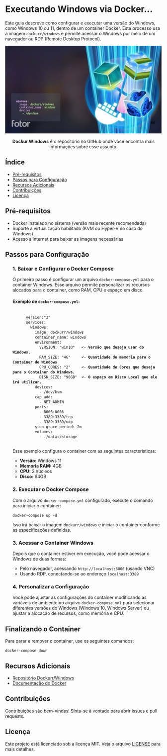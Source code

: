 <h1>Executando Windows via Docker...</h1>

<p>Este guia descreve como configurar e executar uma versão do Windows, como Windows 10 ou 11, dentro de um container Docker. 
Este processo usa a imagem <code>dockurr/windows</code> e permite acessar o Windows por meio de um navegador ou RDP (Remote Desktop Protocol).</p>


<p align="center">
  <img src="https://github.com/alexsandrofabbro/Executando_Windows_via_Docker.../blob/main/Teste_Windows.png" alt="Dockur Windows" width="800">
</p>

<p align="center">
  <strong>Dockur Windows</strong> é o repositório no GitHub onde você encontra mais informações sobre esse assunto.

<h2>Índice</h2>
<ul>
    <li><a href="#pré-requisitos">Pré-requisitos</a></li>
    <li><a href="#passos_para_configuracao">Passos para Configuração</a></li>
    <li><a href="#recursos-adicionais">Recursos Adicionais</a></li>
    <li><a href="#contribuições">Contribuições</a></li>
    <li><a href="#licença">Licença</a></li>
</ul>

<h2 id="pré-requisitos">Pré-requisitos</h2>
<ul>
     <li>Docker instalado no sistema (versão mais recente recomendada)</li>
     <li>Suporte a virtualização habilitado (KVM ou Hyper-V no caso do Windows)</li>
     <li>Acesso à internet para baixar as imagens necessárias</li>
</ul>

<h2 id="passos_para_configuracao">Passos para Configuração</h2>
<ul>
   <h3>1. Baixar e Configurar o Docker Compose</h3>
    <p>O primeiro passo é configurar um arquivo <code>docker-compose.yml</code> para o container Windows. 
       Esse arquivo permite personalizar os recursos alocados para o container, como RAM, CPU e espaço em disco.
    </p>
   <h4>Exemplo de <code>docker-compose.yml</code>:</h4>
   <pre><code>
      version:"3"
      services:
        windows:
          image: dockurr/windows
          container_name: windows
          environment:
            VERSION: "win10"   <- <b>Versão que deseja usar do Windows.</b>
            RAM_SIZE: "4G"     <- <b>Quantidade de memoria para o Container do Windows</b>
            CPU_CORES: "2"     <- <b>Quantidade de Cores que deseja para o Container do Windows.</b>
            DISK_SIZE: "90GB"  <- <b>O espaço em Disco Local que ele irá utilizar.</b>
          devices:
            - /dev/kvm
          cap_add:
            - NET_ADMIN
          ports:
            - 8006:8006
            - 3389:3389/tcp
            - 3389:3389/udp
          stop_grace_period: 2m
          volumes:
            - ./data:/storage
  </code></pre>
  <p>Esse exemplo configura o container com as seguintes características:</p>
  <ul>
      <li><strong>Versão:</strong> Windows 11</li>
      <li><strong>Memória RAM:</strong> 4GB</li>
      <li><strong>CPU:</strong> 2 núcleos</li>
      <li><strong>Disco:</strong> 64GB</li>
  </ul>
  <h3>2. Executar o Docker Compose</h3>
    <p>Com o arquivo <code>docker-compose.yml</code> configurado, execute o comando para iniciar o container:</p>
    <pre><code>docker-compose up -d</code></pre>
    <p>Isso irá baixar a imagem <code>dockurr/windows</code> e iniciar o container conforme as especificações definidas.</p>
    <h3>3. Acessar o Container Windows</h3>
    <p>Depois que o container estiver em execução, você pode acessar o Windows de duas formas:</p>
    <ul>
        <li>Pelo navegador, acessando <code>http://localhost:8006</code> (usando VNC)</li>
        <li>Usando RDP, conectando-se ao endereço <code>localhost:3389</code></li>
    </ul>
    <h3>4. Personalizar a Configuração</h3>
    <p>Você pode ajustar as configurações do container modificando as variáveis de ambiente no arquivo <code>docker-compose.yml</code> 
       para selecionar diferentes versões do Windows (Windows 10, Windows Server) ou ajustar a alocação de recursos, como memória e CPU.
    </p>  
</ul>
<h2>Finalizando o Container</h2>
    <p>Para parar e remover o container, use os seguintes comandos:</p>
    <pre><code>docker-compose down</code></pre>
<h2 id="recursos-adicionais">Recursos Adicionais</h2>
<ul>
  <li><a href="https://github.com/dockur/windows" target="_self">Repositório Dockurr/Windows</a></li>
  <li><a href="https://docs.docker.com/" target="_blank">Documentação do Docker</a></li>
</ul>

<h2 id="contribuições">Contribuições</h2>
<p>Contribuições são bem-vindas! Sinta-se à vontade para abrir issues e pull requests.</p>

<h2 id="licença">Licença</h2>
<p>Este projeto está licenciado sob a licença MIT. Veja o arquivo <a href="LICENSE">LICENSE</a> para mais detalhes.</p>
